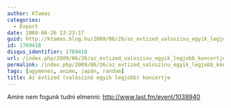 ```yaml
---
author: KTamas
categories:
  - Export
date: 2009-06-26 13:23:17
guid: http://ktamas.blog.hu/2009/06/26/az_evtized_valoszinu_egyik_legjobb_koncertje
id: 1769418
disqus_identifier: 1769418
url: /index.php/2009/06/26/az_evtized_valoszinu_egyik_legjobb_koncertje/
permalink: /index.php/2009/06/26/az_evtized_valoszinu_egyik_legjobb_koncertje/
tags: [agymenes, anime, japán, random]
title: Az évtized (valószínű egyik legjobb) koncertje
---
```


Amire nem fogunk tudni elmenni: <http://www.last.fm/event/1038940>
